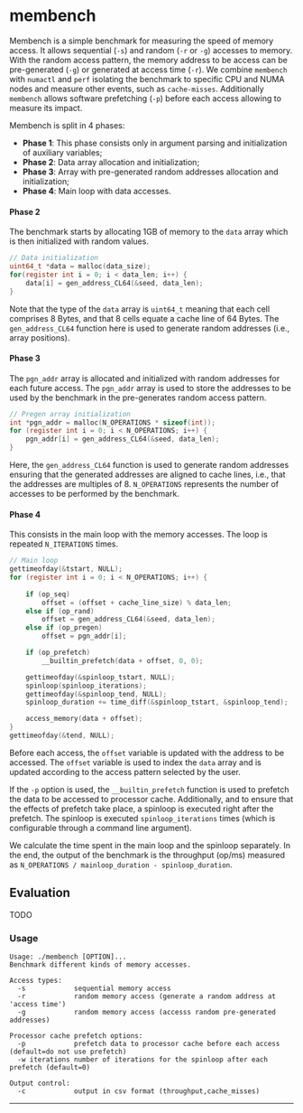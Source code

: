 # membench

Membench is a simple benchmark for measuring the speed of memory access. It allows sequential (`-s`) and random (`-r` or
`-g`) accesses to memory. With the random access pattern, the memory address to be access can be pre-generated (`-g`) or 
generated at access time (`-r`). We combine `membench` with `numactl` and `perf` isolating the benchmark to specific
CPU and NUMA nodes and measure other events, such as `cache-misses`. Additionally `membench` allows software prefetching 
(`-p`) before each access allowing to measure its impact.

Membench is split in 4 phases:
- **Phase 1**: This phase consists only in argument parsing and initialization of auxiliary variables;
- **Phase 2**: Data array allocation and initialization;
- **Phase 3**: Array with pre-generated random addresses allocation and initialization;
- **Phase 4**: Main loop with data accesses.

#### Phase 2
The benchmark starts by allocating 1GB of memory to the `data` array which is then initialized with random values.
```c
// Data initialization
uint64_t *data = malloc(data_size);
for(register int i = 0; i < data_len; i++) {
    data[i] = gen_address_CL64(&seed, data_len);
}
```
Note that the type of the `data` array is `uint64_t` meaning that each cell comprises 8 Bytes, and that 8 cells equate a
cache line of 64 Bytes. The `gen_address_CL64` function here is used to generate random addresses (i.e., array 
positions).

#### Phase 3

The `pgn_addr` array is allocated and initialized with random addresses for each future access. The `pgn_addr` array is 
used to store the addresses to be used by the benchmark in the pre-generates random access pattern.
```c
// Pregen array initialization
int *pgn_addr = malloc(N_OPERATIONS * sizeof(int));
for (register int i = 0; i < N_OPERATIONS; i++) {
    pgn_addr[i] = gen_address_CL64(&seed, data_len);
}
```

Here, the `gen_address_CL64` function is used to generate random addresses ensuring that the generated addresses are 
aligned to cache lines, i.e., that the addresses are multiples of 8.
`N_OPERATIONS` represents the number of accesses to be performed by the benchmark. 

#### Phase 4

This consists in the main loop with the memory accesses. The loop is repeated `N_ITERATIONS` times. 
```c
// Main loop
gettimeofday(&tstart, NULL);
for (register int i = 0; i < N_OPERATIONS; i++) {
    
    if (op_seq)
        offset = (offset + cache_line_size) % data_len;
    else if (op_rand)
        offset = gen_address_CL64(&seed, data_len);
    else if (op_pregen)
        offset = pgn_addr[i];

    if (op_prefetch)
        __builtin_prefetch(data + offset, 0, 0);

    gettimeofday(&spinloop_tstart, NULL);
    spinloop(spinloop_iterations);
    gettimeofday(&spinloop_tend, NULL);
    spinloop_duration += time_diff(&spinloop_tstart, &spinloop_tend);

    access_memory(data + offset);
}
gettimeofday(&tend, NULL);
```

Before each access, the `offset` variable is updated with the address to be accessed. The `offset` variable is used to 
index the `data` array and is updated according to the access pattern selected by the user.

If the `-p` option is used, the `__builtin_prefetch` function is used to prefetch the data to be accessed
to processor cache. Additionally, and to ensure that the effects of prefetch take place, a spinloop is executed right
after the prefetch. The spinloop is executed `spinloop_iterations` times (which is configurable through a command line 
argument). 

We calculate the time spent in the main loop and the spinloop separately. In the end, the output of the benchmark is 
the throughput (op/ms) measured as `N_OPERATIONS / mainloop_duration - spinloop_duration`.

## Evaluation

TODO

### Usage

```
Usage: ./membench [OPTION]...
Benchmark different kinds of memory accesses.

Access types:
  -s            sequential memory access
  -r            random memory access (generate a random address at 'access time')
  -g            random memory access (accesss random pre-generated addresses)

Processor cache prefetch options:
  -p            prefetch data to processor cache before each access (default=do not use prefetch)
  -w iterations number of iterations for the spinloop after each prefetch (default=0)

Output control:
  -c            output in csv format (throughput,cache_misses)
```


---

[//]: # (### Running on Grid 5000)

[//]: # ()
[//]: # (Pushing the code to the site:)

[//]: # (```)

[//]: # (./scripts/push-code.sh grenoble.g5k)

[//]: # (```)

[//]: # ()
[//]: # (Passive reservation:)

[//]: # (```)

[//]: # (oarsub -t exotic -p "cluster='troll'" -t deploy -l nodes=1,walltime=1 "./scripts/deploy-test.sh <test_name> <n_runs>")

[//]: # (```)
